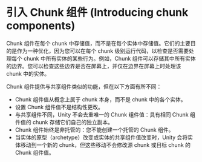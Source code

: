 # 引入 Chunk 组件 (Introducing chunk components)

Chunk 组件在每个 chunk 中存储值，而不是在每个实体中存储值。它们的主要目的是作为一种优化，因为您可以在每个 chunk 级别运行代码，以检查是否需要处理每个 chunk 中所有实体的某些行为。例如，Chunk 组件可以存储其中所有实体的边界。您可以检查这些边界是否在屏幕上，并仅在边界在屏幕上时处理该 chunk 中的实体。

Chunk 组件提供与共享组件类似的功能，但在以下方面有所不同：

* Chunk 组件值从概念上属于 chunk 本身，而不是 chunk 中的各个实体。
* 设置 Chunk 组件值不是结构性更改。
* 与共享组件不同，Unity 不会去重唯一的 Chunk 组件值：具有相同 Chunk 组件值的 chunk 存储它们自己的独立副本。
* Chunk 组件始终是非托管的：您不能创建一个托管的 Chunk 组件。
* 当实体的原型（archetype）改变或实体的共享组件值改变时，Unity 会将实体移动到一个新的 chunk，但这些移动不会修改源 chunk 或目标 chunk 的 Chunk 组件值。
